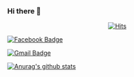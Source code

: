 ### Hi there 👋




  <div align=center>
	
  [![Hits](https://hits.seeyoufarm.com/api/count/incr/badge.svg?url=https%3A%2F%2Fgithub.com%2FYondubuntu)](https://hits.seeyoufarm.com) 
	
  </div>
  
  
  [![Facebook Badge](https://img.shields.io/badge/facebook-1877f2?style=flat-square&logo=facebook&logoColor=white&link=https://www.facebook.com/endyd4)](https://www.facebook.com/tutu2slow)
	
	
  [![Gmail Badge](https://img.shields.io/badge/Gmail-d14836?style=flat-square&logo=Gmail&logoColor=white&link=mailto:jdy970130@gmail.com)](mailto:jdy970130@gmail.com)
	
  
  [![Anurag's github stats](https://github-readme-stats.vercel.app/api?username=Yondubuntu)](https://github.com/anuraghazra/github-readme-stats)
